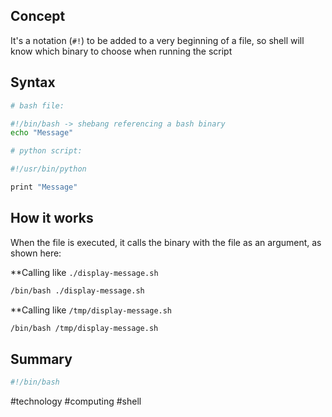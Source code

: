 
## Concept

It's a notation (`#!`) to be added to a very beginning of a file, so shell will know which binary to choose when running the script

## Syntax

```bash
# bash file:

#!/bin/bash -> shebang referencing a bash binary
echo "Message"
```

```bash
# python script:

#!/usr/bin/python

print "Message"
```

## How it works

When the file is executed, it calls the binary with the file as an argument, as shown here:

**Calling like `./display-message.sh`

```bash
/bin/bash ./display-message.sh
```

**Calling like `/tmp/display-message.sh`

```bash
/bin/bash /tmp/display-message.sh
```

## Summary

```bash
#!/bin/bash
```

#technology #computing #shell 